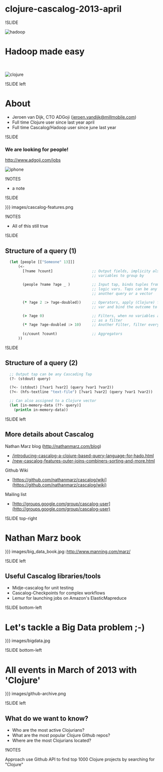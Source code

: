 # clojure-cascalog-2013-april

!SLIDE

![hadoop](images/hadoop.png) 

# Hadoop made easy

<br />

![clojure](images/clojure.png)

!SLIDE left

# About 

* Jeroen van Dijk, CTO ADGoji (jeroen.vandijk@millmobile.com)
* Full time Clojure user since last year april
* Full time Cascalog/Hadoop user since june last year

!SLIDE

### We are looking for people!
http://www.adgoji.com/jobs

![iphone](images/iphone.png)

!NOTES

 * a note

!SLIDE

}}} images/cascalog-features.png

!NOTES

 * All of this still true

!SLIDE

## Structure of a query (1)

``` clojure
  (let [people [["Someone" 13]]]
      (<- 
        [?name ?count]                  ;; Output fields, implicity also define what 
                                        ;; variables to group by
    
        (people ?name ?age _ )          ;; Input tap, binds tuples from the tap to 
                                        ;; logic vars. Taps can be any Cascading Tap,
                                        ;; another query or a vector

        (* ?age 2 :> ?age-doubled))     ;; Operators, apply (Clojure) functions to a 
                                        ;; var and bind the outcome to a new var?

        (> ?age 0)                      ;; Filters, when no variables are bound it act
                                        ;; as a filter
        (* ?age ?age-doubled :> 10)     ;; Another Filter, filter everything that 
    
        (c/count ?count)                ;; Aggregators
      ))
```

!SLIDE

## Structure of a query (2)

``` clojure
  ;; Output tap can be any Cascading Tap
  (?- (stdout) query)

  (?<- (stdout) [?var1 ?var2] (query ?var1 ?var2))
  (?<- (hfs-textline "text-file") [?var1 ?var2] (query ?var1 ?var2))

  ;; Can also assigned to a Clojure vector
  (let [in-memory-data (??- query)]
    (println in-memory-data))
```

!SLIDE left

## More details about Cascalog

Nathan Marz blog (http://nathanmarz.com/blog)

* [/introducing-cascalog-a-clojure-based-query-language-for-hado.html](http://nathanmarz.com/blog/introducing-cascalog-a-clojure-based-query-language-for-hado.html)
* [/new-cascalog-features-outer-joins-combiners-sorting-and-more.html](http://nathanmarz.com/blog/new-cascalog-features-outer-joins-combiners-sorting-and-more.html)

Github Wiki

* [https://github.com/nathanmarz/cascalog/wiki](https://github.com/nathanmarz/cascalog/wiki)

Mailing list

* [http://groups.google.com/group/cascalog-user](http://groups.google.com/group/cascalog-user)

!SLIDE top-right

# Nathan Marz book

}}} images/big_data_book.jpg::http://www.manning.com/marz/

!SLIDE left

## Useful Cascalog libraries/tools

* Midje-cascalog for unit testing
* Cascalog-Checkpoints for complex workflows
* Lemur for launching jobs on Amazon's ElasticMapreduce

!SLIDE bottom-left

# Let's tackle a Big Data problem ;-)

}}} images/bigdata.jpg

!SLIDE bottom-left

# All events in March of 2013 with 'Clojure'

}}} images/github-archive.png

!SLIDE left

## What do we want to know?

- Who are the most active Clojurians?
- What are the most popular Clojure Github repos?
- Where are the most Clojurians located?

!NOTES

Approach use Github API to find top 1000 Clojure projects by searching for "Clojure"


